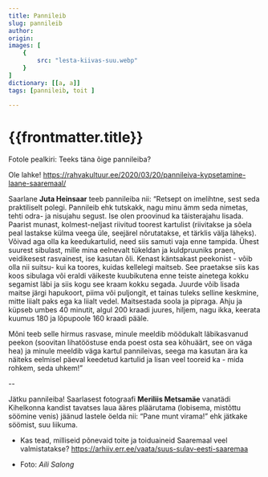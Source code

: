 ```yaml
---
title: Pannileib
slug: pannileib
author: 
origin:  
images: [
    {
        src: "lesta-kiivas-suu.webp"
    }
]
dictionary: [[a, a]]
tags: [pannileib, toit ]

---
```



<h1 class="story-h1">
    {{frontmatter.title}}
</h1>

Fotole pealkiri: Teeks täna õige pannileiba? 

Ole lahke! https://rahvakultuur.ee/2020/03/20/pannileiva-kypsetamine-laane-saaremaal/

Saarlane **Juta Heinsaar** teeb pannileiba nii: “Retsept on imelihtne, sest seda praktiliselt polegi. Pannileib ehk tutskakk, nagu minu ämm seda nimetas, tehti odra- ja nisujahu segust. Ise olen proovinud ka täisterajahu lisada. Paarist munast, kolmest-neljast riivitud toorest kartulist (riivitakse ja sõela peal lastakse külma veega üle, seejärel nõrutatakse, et tärklis välja läheks). Võivad aga olla ka keedukartulid, need siis samuti vaja enne tampida. Ühest suurest sibulast, mille mina eelnevalt tükeldan ja kuldpruuniks praen, veidikesest rasvainest, ise kasutan õli. Kenast käntsakast peekonist - võib olla nii suitsu- kui ka toores, kuidas kellelegi maitseb. See praetakse siis kas koos sibulaga või eraldi väikeste kuubikutena enne teiste ainetega kokku segamist läbi ja siis kogu see kraam kokku segada. Juurde võib lisada maitse järgi hapukoort, piima või puljongit, et tainas tuleks selline keskmine, mitte liialt paks ega ka liialt vedel. Maitsestada soola ja pipraga. Ahju ja küpseb umbes 40 minutit, algul 200 kraadi juures, hiljem, nagu ikka, keerata kuumus 180 ja lõpupoole 160 kraadi pääle.

Mõni teeb selle hirmus rasvase, minule meeldib möödukalt läbikasvanud peekon (soovitan lihatööstuse enda poest osta sea kõhuäärt, see on väga hea) ja minule meeldib väga kartul pannileivas, seega ma kasutan ära ka näiteks eelmisel päeval keedetud kartulid ja lisan veel tooreid ka - mida rohkem, seda uhkem!”

-- 

Jätku pannileiba! Saarlasest fotograafi **Meriliis Metsamäe** vanatädi Kihelkonna kandist tavatses laua ääres pläärutama (lobisema, mistõttu söömine venis) jäänud lastele öelda nii: “Pane munt virama!” ehk jätkake söömist, suu liikuma.


<!-- <story-author :author="frontmatter.author" :origin="frontmatter.origin" /> -->
<!-- <story-dictionary :terms="frontmatter.dictionary" /> -->

<details-wrapper summary="Mõtlemiseks ja arutlemiseks">

- Kas tead, milliseid põnevaid toite ja toiduaineid Saaremaal veel valmistatakse? https://arhiiv.err.ee/vaata/suus-sulav-eesti-saaremaa

</details-wrapper>


<details-wrapper summary="Allikad" class="text-sm" icon="IconSources">

- Foto: *Aili Salong*

</details-wrapper>

